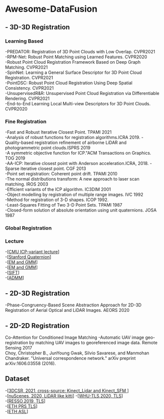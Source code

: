# Awesome-DataFusion
## - 3D-3D Registration
### Learning Based
-PREDATOR: Registration of 3D Point Clouds with Low Overlap. CVPR2021  
-RPM-Net: Robust Point Matching using Learned Features. CVPR2020  
-Robust Point Cloud Registration Framework Based on Deep Graph Matching. CVPR2021  
-SpinNet: Learning a General Surface Descriptor for 3D Point Cloud Registration. CVPR2021  
-PointDSC: Robust Point Cloud Registration Using Deep Spatial Consistency. CVPR2021  
-UnsupervisedR&R: Unsupervised Point Cloud Registration via Differentiable Rendering. CVPR2021  
-End-to-End Learning Local Multi-view Descriptors for 3D Point Clouds. CVPR2020  

### Fine Registration
-Fast and Robust Iterative Closest Point. TPAMI 2021  
-Analysis of robust functions for registration algorithms.ICRA 2019.
-Quality-based registration refinement of airborne LiDAR and photogrammetric point clouds.ISPRS 2019  
-A symmetric objective function for ICP."ACM Transactions on Graphics. TOG 2019  
-AA-ICP: Iterative closest point with Anderson acceleration.ICRA, 2018.
-Sparse iterative closest point. CGF 2013  
-Point set registration: Coherent point drift. TPAMI 2010  
-The normal distributions transform: A new approach to laser scan matching. IROS 2003  
-Efficient variants of the ICP algorithm. IC3DIM 2001  
-Object modelling by registration of multiple range images. IVC 1992  
-Method for registration of 3-D shapes. ICOP 1992.  
-Least-Squares Fitting of Two 3-D Point Sets. TPAMI 1987  
-Closed-form solution of absolute orientation using unit quaternions. JOSA 1987  
### Global Registration

### Lecture
-[[CMU ICP-variant lecture](https://cs.gmu.edu/~kosecka/cs685/cs685-icp.pdf)]   
-[[Stanford Quaternion](http://graphics.stanford.edu/courses/cs348a-17-winter/Papers/quaternion.pdf)]  
-[[EM and GMM](https://stephens999.github.io/fiveMinuteStats/intro_to_em.html)]  
-[[EM and GMM](http://www.columbia.edu/~mh2078/MachineLearningORFE/EM_Algorithm.pdf)]  
-[[SIFT](https://aishack.in/tutorials/sift-scale-invariant-feature-transform-log-approximation/)]  
-[[ADMM](https://web.stanford.edu/~boyd/papers/pdf/admm_slides.pdf)]
## - 2D-3D Registration
-Phase-Congruency-Based Scene Abstraction Approach for 2D-3D Registration of Aerial Optical and LiDAR Images. AEORS 2020  

## - 2D-2D Registration
Co-Attention for Conditioned Image Matching
-Automatic UAV image geo-registration by matching UAV images to georeferenced image data. Remote Sensing 2017  
Choy, Christopher B., JunYoung Gwak, Silvio Savarese, and Manmohan Chandraker. "Universal correspondence network." arXiv preprint arXiv:1606.03558 (2016).

## Dataset
-[[3DCSR, 2021, cross-source: Kinect_Lidar and Kinect_SFM ](http://multimediauts.org/3D_data_for_registration/)]  
-[[nuScenes, 2020, LiDAR like kitti](https://arxiv.org/abs/1903.11027#:~:text=Robust%20detection%20and%20tracking%20of,deployment%20of%20autonomous%20vehicle%20technology.&text=It%20has%207x%20as%20many,3D%20detection%20and%20tracking%20metrics.)]  
-[[WHU-TLS,2020, TLS](https://www.sciencedirect.com/science/article/pii/S0924271620300836)]  
-[[RESSO,2019, TLS](https://3d.bk.tudelft.nl/liangliang/publications/2019/plade/resso.html)]  
-[[ETH PRS TLS](https://prs.igp.ethz.ch/research/completed_projects/automatic_registration_of_point_clouds.html)]  
-[[ETH ASL](https://projects.asl.ethz.ch/datasets/doku.php?id=laserregistration:laserregistration)]  
